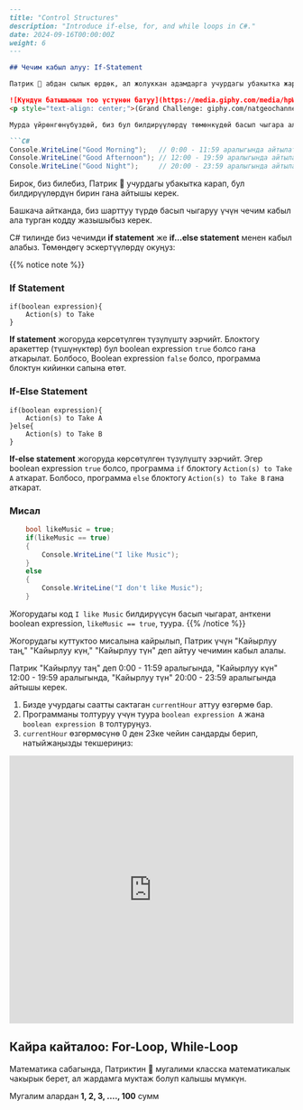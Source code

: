 ```markdown
---
title: "Control Structures"
description: "Introduce if-else, for, and while loops in C#."
date: 2024-09-16T00:00:00Z
weight: 6
---

## Чечим кабыл алуу: If-Statement

Патрик 🐥 абдан сылык өрдөк, ал жолуккан адамдарга учурдагы убакытка жараша "Кайырлуу таң," "Кайырлуу күн," же "Кайырлуу түн" деп куттуктоону жакшы көрөт.

![Күндүн батышынын тоо үстүнөн батуу](https://media.giphy.com/media/hpWrLS1RDBd5pwkgjy/giphy.gif)
<p style="text-align: center;">(Grand Challenge: giphy.com/natgeochannel)</p>

Мурда үйрөнгөнүбүздөй, биз бул билдирүүлөрдү төмөнкүдөй басып чыгара алабыз:

```C#
Console.WriteLine("Good Morning");   // 0:00 - 11:59 аралыгында айтылат
Console.WriteLine("Good Afternoon"); // 12:00 - 19:59 аралыгында айтылат
Console.WriteLine("Good Night");     // 20:00 - 23:59 аралыгында айтылат
```

Бирок, биз билебиз, Патрик 🐥 учурдагы убакытка карап, бул билдирүүлөрдүн бирин гана айтышы керек.

Башкача айтканда, биз шарттуу түрдө басып чыгаруу үчүн чечим кабыл ала турган кодду жазышыбыз керек.

C# тилинде биз чечимди **if statement** же **if...else statement** менен кабыл алабыз. Төмөндөгү эскертүүлөрдү окуңуз:

{{% notice note %}}
### If Statement

```
if(boolean expression){
    Action(s) to Take
}
```

**If statement** жогоруда көрсөтүлгөн түзүлүштү ээрчийт. Блоктогу аракеттер (түшүнүктөр) бул boolean expression `true` болсо гана аткарылат. Болбосо, Boolean expression `false` болсо, программа блоктун кийинки сапына өтөт.
### If-Else Statement

```
if(boolean expression){
    Action(s) to Take A
}else{
    Action(s) to Take B
}
```

**If-else statement** жогоруда көрсөтүлгөн түзүлүштү ээрчийт. Эгер boolean expression `true` болсо, программа `if` блоктогу `Action(s) to Take A` аткарат. Болбосо, программа `else` блоктогу `Action(s) to Take B` гана аткарат.

### Мисал

```C#
    bool likeMusic = true;
    if(likeMusic == true) 
    {
        Console.WriteLine("I like Music");
    } 
    else 
    {
        Console.WriteLine("I don't like Music");
    }   
```

Жогорудагы код `I like Music` билдирүүсүн басып чыгарат, анткени boolean expression, `likeMusic == true`, туура.
{{% /notice %}}

Жогорудагы куттуктоо мисалына кайрылып, Патрик үчүн "Кайырлуу таң," "Кайырлуу күн," "Кайырлуу түн" деп айтуу чечимин кабыл алалы.

Патрик "Кайырлуу таң" деп 0:00 - 11:59 аралыгында, "Кайырлуу күн" 12:00 - 19:59 аралыгында, "Кайырлуу түн" 20:00 - 23:59 аралыгында айтышы керек.

1. Бизде учурдагы саатты сактаган `currentHour` аттуу өзгөрмө бар.
2. Программаны толтуруу үчүн туура `boolean expression A` жана `boolean expression B` толтуруңуз.
3. `currentHour` өзгөрмөсүнө 0 ден 23ке чейин сандарды берип, натыйжаңызды текшериңиз:

<iframe width="100%" height="475" src="https://dotnetfiddle.net/Widget/T6AUdh" frameborder="0"></iframe>

## Кайра кайталоо: For-Loop, While-Loop

Математика сабагында, Патриктин 🐥 мугалими класска математикалык чакырык берет, ал жардамга муктаж болуп калышы мүмкүн.

Мугалим алардан **1, 2, 3, ...., 100** сумм
